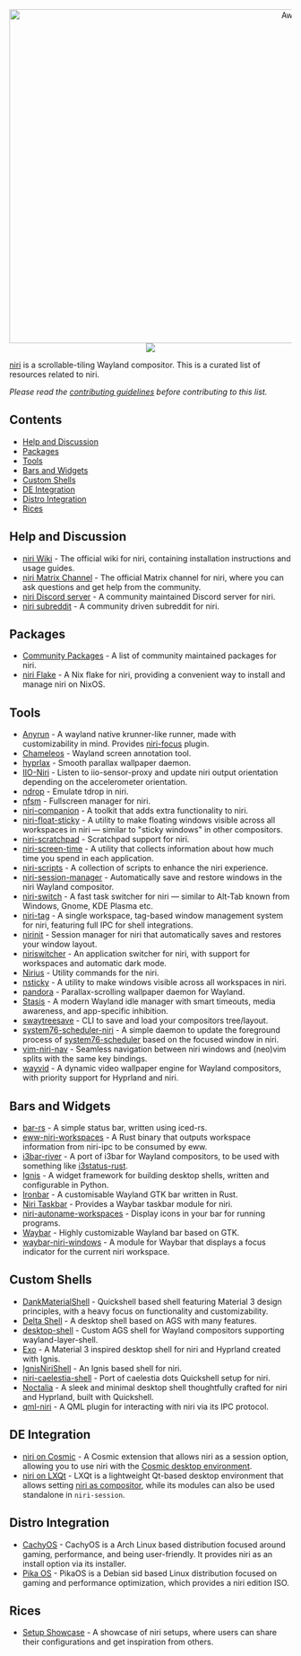<!--lint disable awesome-heading-->
<div align=center><img width="1058" height="595" alt="Awesome X niri" src="https://github.com/user-attachments/assets/4e12eacc-d5eb-433f-b27e-b26e04ea23b4" /></div>
<div align=center><img src="https://awesome.re/badge-flat.svg" /></div>

[niri](https://github.com/YaLTeR/niri) is a scrollable-tiling Wayland compositor. This is a curated list of resources related to niri.

_Please read the [contributing guidelines](CONTRIBUTING.md) before contributing to this list._

## Contents
- [Help and Discussion](#help-and-discussion)
- [Packages](#packages)
- [Tools](#tools)
- [Bars and Widgets](#bars-and-widgets)
- [Custom Shells](#custom-shells)
- [DE Integration](#de-integration)
- [Distro Integration](#distro-integration)
- [Rices](#rices)

## Help and Discussion
<!--We break the alphbetical order here because we would like to keep the official ones before the community maintained ones-->
- [niri Wiki](https://yalter.github.io/niri/) - The official wiki for niri, containing installation instructions and usage guides.
- [niri Matrix Channel](https://matrix.to/#/#niri:matrix.org) - The official Matrix channel for niri, where you can ask questions and get help from the community.
- [niri Discord server](https://discord.gg/vT8Sfjy7sx) - A community maintained Discord server for niri.
- [niri subreddit](https://www.reddit.com/r/niri) - A community driven subreddit for niri.

## Packages
- [Community Packages](https://repology.org/project/niri/packages) - A list of community maintained packages for niri.
- [niri Flake](https://github.com/sodiboo/niri-flake) - A Nix flake for niri, providing a convenient way to install and manage niri on NixOS.

## Tools
- [Anyrun](https://github.com/anyrun-org/anyrun) - A wayland native krunner-like runner, made with customizability in mind. Provides [niri-focus](https://github.com/anyrun-org/anyrun/blob/master/plugins/niri-focus/README.md) plugin.
- [Chameleos](https://github.com/Treeniks/chameleos) - Wayland screen annotation tool.
- [hyprlax](https://github.com/sandwichfarm/hyprlax) - Smooth parallax wallpaper daemon.
- [IIO-Niri](https://github.com/Zhaith-Izaliel/iio-niri) - Listen to iio-sensor-proxy and update niri output orientation depending on the accelerometer orientation.
- [ndrop](https://github.com/Schweber/ndrop) - Emulate tdrop in niri.
- [nfsm](https://github.com/gvolpe/nfsm) - Fullscreen manager for niri.
- [niri-companion](https://github.com/dybdeskarphet/niri-companion) - A toolkit that adds extra functionality to niri.
- [niri-float-sticky](https://github.com/probeldev/niri-float-sticky) - A utility to make floating windows visible across all workspaces in niri — similar to "sticky windows" in other compositors.
- [niri-scratchpad](https://github.com/gvolpe/niri-scratchpad) - Scratchpad support for niri.
- [niri-screen-time](https://github.com/probeldev/niri-screen-time) - A utility that collects information about how much time you spend in each application.
- [niri-scripts](https://github.com/0xwal/niri-scripts) - A collection of scripts to enhance the niri experience.
- [niri-session-manager](https://github.com/MTeaHead/niri-session-manager) - Automatically save and restore windows in the niri Wayland compositor.
- [niri-switch](https://github.com/Kiki-Bouba-Team/niri-switch) - A fast task switcher for niri — similar to Alt-Tab known from Windows, Gnome, KDE Plasma etc.
- [niri-tag](https://git.atagen.co/atagen/niri-tag) - A single workspace, tag-based window management system for niri, featuring full IPC for shell integrations.
- [nirinit](https://github.com/amaanq/nirinit) - Session manager for niri that automatically saves and restores your window layout.
- [niriswitcher](https://github.com/isaksamsten/niriswitcher) - An application switcher for niri, with support for workspaces and automatic dark mode.
- [Nirius](https://sr.ht/~tsdh/nirius) - Utility commands for the niri.
- [nsticky](https://github.com/lonerOrz/nsticky) - A utility to make windows visible across all workspaces in niri.
- [pandora](https://github.com/PandorasFox/pandora) - Parallax-scrolling wallpaper daemon for Wayland.
- [Stasis](https://github.com/saltnpepper97/stasis) - A modern Wayland idle manager with smart timeouts, media awareness, and app-specific inhibition.
- [swaytreesave](https://github.com/fabienjuif/swaytreesave) - CLI to save and load your compositors tree/layout.
- [system76-scheduler-niri](https://github.com/Kirottu/system76-scheduler-niri) - A simple daemon to update the foreground process of [system76-scheduler](https://github.com/pop-os/system76-scheduler) based on the focused window in niri.
- [vim-niri-nav](https://github.com/andergrim/vim-niri-nav) - Seamless navigation between niri windows and (neo)vim splits with the same key bindings.
- [wayvid](https://github.com/YangYuS8/wayvid) - A dynamic video wallpaper engine for Wayland compositors, with priority support for Hyprland and niri.

## Bars and Widgets
- [bar-rs](https://github.com/faervan/bar-rs) - A simple status bar, written using iced-rs.
- [eww-niri-workspaces](https://github.com/druskus20/eww-niri-workspaces) - A Rust binary that outputs workspace information from niri-ipc to be consumed by eww.
- [i3bar-river](https://github.com/MaxVerevkin/i3bar-river) - A port of i3bar for Wayland compositors, to be used with something like [i3status-rust](https://github.com/greshake/i3status-rust).
- [Ignis](https://github.com/linkfrg/ignis) - A widget framework for building desktop shells, written and configurable in Python.
- [Ironbar](https://github.com/JakeStanger/ironbar) - A customisable Wayland GTK bar written in Rust.
- [Niri Taskbar](https://github.com/LawnGnome/niri-taskbar) - Provides a Waybar taskbar module for niri.
- [niri-autoname-workspaces](https://github.com/justbuchanan/niri-autoname-workspaces) - Display icons in your bar for running programs.
- [Waybar](https://github.com/Alexays/Waybar) - Highly customizable Wayland bar based on GTK.
- [waybar-niri-windows](https://github.com/calico32/waybar-niri-windows) - A module for Waybar that displays a focus indicator for the current niri workspace.

## Custom Shells
- [DankMaterialShell](https://github.com/AvengeMedia/DankMaterialShell) - Quickshell based shell featuring Material 3 design principles, with a heavy focus on functionality and customizability.
- [Delta Shell](https://github.com/Sinomor/delta-shell) - A desktop shell based on AGS with many features.
- [desktop-shell](https://github.com/hashankur/desktop-shell) - Custom AGS shell for Wayland compositors supporting wayland-layer-shell.
- [Exo](https://github.com/debuggyo/Exo) - A Material 3 inspired desktop shell for niri and Hyprland created with Ignis.
- [IgnisNiriShell](https://github.com/lost-melody/IgnisNiriShell) - An Ignis based shell for niri.
- [niri-caelestia-shell](https://github.com/jutraim/niri-caelestia-shell) - Port of caelestia dots Quickshell setup for niri.
- [Noctalia](https://github.com/Ly-sec/Noctalia) - A sleek and minimal desktop shell thoughtfully crafted for niri and Hyprland, built with Quickshell.
- [qml-niri](https://github.com/imiric/qml-niri) - A QML plugin for interacting with niri via its IPC protocol.

## DE Integration
- [niri on Cosmic](https://github.com/Drakulix/cosmic-ext-extra-sessions) - A Cosmic extension that allows niri as a session option, allowing you to use niri with the [Cosmic desktop environment](https://github.com/pop-os/cosmic-epoch).
- [niri on LXQt](https://lxqt-project.org) - LXQt is a lightweight Qt-based desktop environment that allows setting [niri as compositor](https://github.com/lxqt/lxqt/wiki/ConfigWaylandSettings), while its modules can also be used standalone in `niri-session`.

## Distro Integration
- [CachyOS](https://wiki.cachyos.org/configuration/desktop_environments/niri) - CachyOS is a Arch Linux based distribution focused around gaming, performance, and being user-friendly. It provides niri as an install option via its installer.
- [Pika OS](https://wiki.pika-os.com/en/home#niri-edition) - PikaOS is a Debian sid based Linux distribution focused on gaming and performance optimization, which provides a niri edition ISO.

## Rices
- [Setup Showcase](https://github.com/YaLTeR/niri/discussions/325) - A showcase of niri setups, where users can share their configurations and get inspiration from others.
